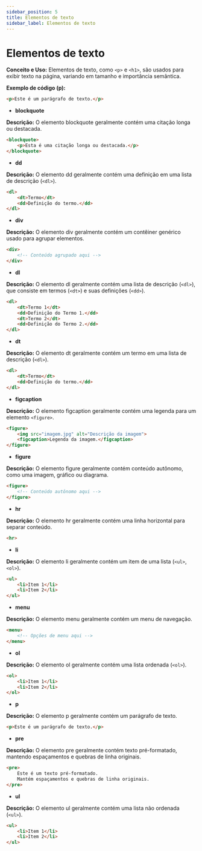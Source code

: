 ```yaml
---
sidebar_position: 5
title: Elementos de texto
sidebar_label: Elementos de texto
---
```


# Elementos de texto

**Conceito e Uso:** Elementos de texto, como `<p>` e `<h1>`, são usados para exibir texto na página, variando em tamanho e importância semântica.

**Exemplo de código (p):**
```html
<p>Este é um parágrafo de texto.</p>
```

- **blockquote**

**Descrição:** O elemento blockquote geralmente contém uma citação longa ou destacada.

```html
<blockquote>
    <p>Esta é uma citação longa ou destacada.</p>
</blockquote>
```

- **dd**

**Descrição:** O elemento dd geralmente contém uma definição em uma lista de descrição (`<dl>`).

```html
<dl>
    <dt>Termo</dt>
    <dd>Definição do termo.</dd>
</dl>
```

- **div**

**Descrição:** O elemento div geralmente contém um contêiner genérico usado para agrupar elementos.

```html
<div>
    <!-- Conteúdo agrupado aqui -->
</div>
```

- **dl**

**Descrição:** O elemento dl geralmente contém uma lista de descrição (`<dl>`), que consiste em termos (`<dt>`) e suas definições (`<dd>`).

```html
<dl>
    <dt>Termo 1</dt>
    <dd>Definição do Termo 1.</dd>
    <dt>Termo 2</dt>
    <dd>Definição do Termo 2.</dd>
</dl>
```

- **dt**

**Descrição:** O elemento dt geralmente contém um termo em uma lista de descrição (`<dl>`).

```html
<dl>
    <dt>Termo</dt>
    <dd>Definição do termo.</dd>
</dl>
```

- **figcaption**

**Descrição:** O elemento figcaption geralmente contém uma legenda para um elemento `<figure>`.

```html
<figure>
    <img src="imagem.jpg" alt="Descrição da imagem">
    <figcaption>Legenda da imagem.</figcaption>
</figure>
```

- **figure**

**Descrição:** O elemento figure geralmente contém conteúdo autônomo, como uma imagem, gráfico ou diagrama.

```html
<figure>
    <!-- Conteúdo autônomo aqui -->
</figure>
```

- **hr**

**Descrição:** O elemento hr geralmente contém uma linha horizontal para separar conteúdo.

```html
<hr>
```

- **li**

**Descrição:** O elemento li geralmente contém um item de uma lista (`<ul>`, `<ol>`).

```html
<ul>
    <li>Item 1</li>
    <li>Item 2</li>
</ul>
```

- **menu**

**Descrição:** O elemento menu geralmente contém um menu de navegação.

```html
<menu>
    <!-- Opções de menu aqui -->
</menu>
```

- **ol**

**Descrição:** O elemento ol geralmente contém uma lista ordenada (`<ol>`).

```html
<ol>
    <li>Item 1</li>
    <li>Item 2</li>
</ol>
```

- **p**

**Descrição:** O elemento p geralmente contém um parágrafo de texto.

```html
<p>Este é um parágrafo de texto.</p>
```

- **pre**

**Descrição:** O elemento pre geralmente contém texto pré-formatado, mantendo espaçamentos e quebras de linha originais.

```html
<pre>
    Este é um texto pré-formatado.
    Mantém espaçamentos e quebras de linha originais.
</pre>
```

- **ul**

**Descrição:** O elemento ul geralmente contém uma lista não ordenada (`<ul>`).

```html
<ul>
    <li>Item 1</li>
    <li>Item 2</li>
</ul>
```